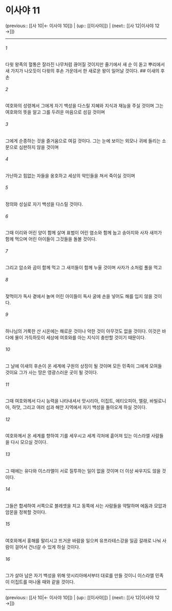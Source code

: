 # 이사야 11

(previous:: [[사 10|← 이사야 10]]) | (up:: [[이사야]]) | (next:: [[사 12|이사야 12 →]])

***




###### 1 

다윗 왕족의 혈통은 잘라진 나무처럼 끊어질 것이지만 줄기에서 새 순 이 돋고 뿌리에서 새 가지가 나오듯이 다윗의 후손 가운데서 한 새로운 왕이 일어날 것이다. ## 이새의 후손 



###### 2 

여호와의 성령께서 그에게 자기 백성을 다스릴 지혜와 지식과 재능을 주실 것이며 그는 여호와의 뜻을 알고 그를 두려운 마음으로 섬길 것이며 



###### 3 

그에게 순종하는 것을 즐거움으로 여길 것이다. 그는 눈에 보이는 외모나 귀에 들리는 소문으로 심판하지 않을 것이며 



###### 4 

가난하고 힘없는 자들을 옹호하고 세상의 악인들을 쳐서 죽이실 것이며 



###### 5 

정의와 성실로 자기 백성을 다스릴 것이다. 



###### 6 

그때 이리와 어린 양이 함께 살며 표범이 어린 염소와 함께 눕고 송아지와 사자 새끼가 함께 먹으며 어린 아이들이 그것들을 돌볼 것이다. 



###### 7 

그리고 암소와 곰이 함께 먹고 그 새끼들이 함께 누울 것이며 사자가 소처럼 풀을 먹고 



###### 8 

젖먹이가 독사 곁에서 놀며 어린 아이들이 독사 굴에 손을 넣어도 해를 입지 않을 것이다. 



###### 9 

하나님의 거룩한 산 시온에는 해로운 것이나 악한 것이 아무것도 없을 것이다. 이것은 바다에 물이 가득하듯이 세상에 여호와를 아는 지식이 충만할 것이기 때문이다. 



###### 10 

그 날에 이새의 후손이 온 세계에 구원의 상징이 될 것이며 모든 민족이 그에게 모여들 것이요 그가 사는 땅은 영광스러운 곳이 될 것이다. 



###### 11 

그때 여호와께서 다시 능력을 나타내셔서 앗시리아, 이집트, 에티오피아, 엘람, 바빌로니아, 하맛, 그리고 여러 섬과 해안 지역에서 자기 백성을 돌아오게 하실 것이다. 



###### 12 

여호와께서 온 세계를 향하여 기를 세우시고 세계 각처에 흩어져 있는 이스라엘 사람들을 다시 모으실 것이다. 



###### 13 

그 때에는 유다와 이스라엘이 서로 질투하는 일이 없을 것이며 더 이상 싸우지도 않을 것이다. 



###### 14 

그들은 합세하여 서쪽으로 블레셋을 치고 동쪽에 사는 사람들을 약탈하며 에돔과 모압과 암몬을 정복할 것이다. 



###### 15 

여호와께서 홍해를 말리시고 뜨거운 바람을 일으켜 유프라테스강을 일곱 갈래로 나눠 사람이 걸어서 건너갈 수 있게 하실 것이다. 



###### 16 

그가 살아 남은 자기 백성을 위해 앗시리아에서부터 대로를 만들 것이니 이스라엘 민족이 이집트를 떠나올 때와 같을 것이다.

***

(previous:: [[사 10|← 이사야 10]]) | (up:: [[이사야]]) | (next:: [[사 12|이사야 12 →]])
